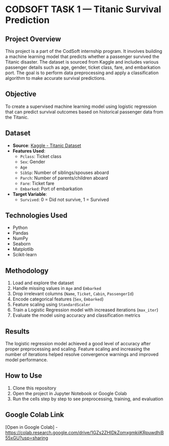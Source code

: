 # CODSOFT TASK 1 — Titanic Survival Prediction

## Project Overview

This project is a part of the CodSoft internship program. It involves building a machine learning model that predicts whether a passenger survived the Titanic disaster. The dataset is sourced from Kaggle and includes various passenger details such as age, gender, ticket class, fare, and embarkation port. The goal is to perform data preprocessing and apply a classification algorithm to make accurate survival predictions.

## Objective

To create a supervised machine learning model using logistic regression that can predict survival outcomes based on historical passenger data from the Titanic.

## Dataset

- **Source**: [Kaggle - Titanic Dataset](https://www.kaggle.com/datasets/yasserh/titanic-dataset)
- **Features Used**:
  - `Pclass`: Ticket class
  - `Sex`: Gender
  - `Age`
  - `SibSp`: Number of siblings/spouses aboard
  - `Parch`: Number of parents/children aboard
  - `Fare`: Ticket fare
  - `Embarked`: Port of embarkation
- **Target Variable**:
  - `Survived`: 0 = Did not survive, 1 = Survived

## Technologies Used

- Python
- Pandas
- NumPy
- Seaborn
- Matplotlib
- Scikit-learn

## Methodology

1. Load and explore the dataset
2. Handle missing values in `Age` and `Embarked`
3. Drop irrelevant columns (`Name`, `Ticket`, `Cabin`, `PassengerId`)
4. Encode categorical features (`Sex`, `Embarked`)
5. Feature scaling using `StandardScaler`
6. Train a Logistic Regression model with increased iterations (`max_iter`)
7. Evaluate the model using accuracy and classification metrics

## Results

The logistic regression model achieved a good level of accuracy after proper preprocessing and scaling. Feature scaling and increasing the number of iterations helped resolve convergence warnings and improved model performance.

## How to Use

1. Clone this repository  
2. Open the project in Jupyter Notebook or Google Colab  
3. Run the cells step by step to see preprocessing, training, and evaluation

## Google Colab Link

[Open in Google Colab] - https://colab.research.google.com/drive/1GZs2ZHIDkZomxgmkiiKRpuwdhiB55xGU?usp=sharing
